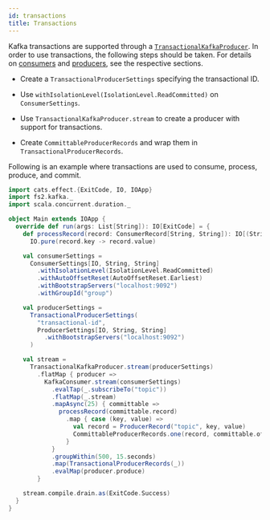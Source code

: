 ```yaml
---
id: transactions
title: Transactions
---
```


Kafka transactions are supported through a [`TransactionalKafkaProducer`][transactionalkafkaproducer]. In order to use transactions, the following steps should be taken. For details on [consumers](consumers.md) and [producers](producers.md), see the respective sections.

- Create a `TransactionalProducerSettings` specifying the transactional ID.

- Use `withIsolationLevel(IsolationLevel.ReadCommitted)` on `ConsumerSettings`.

- Use `TransactionalKafkaProducer.stream` to create a producer with support for transactions.

- Create `CommittableProducerRecords` and wrap them in `TransactionalProducerRecords`.

Following is an example where transactions are used to consume, process, produce, and commit.

```scala mdoc
import cats.effect.{ExitCode, IO, IOApp}
import fs2.kafka._
import scala.concurrent.duration._

object Main extends IOApp {
  override def run(args: List[String]): IO[ExitCode] = {
    def processRecord(record: ConsumerRecord[String, String]): IO[(String, String)] =
      IO.pure(record.key -> record.value)

    val consumerSettings =
      ConsumerSettings[IO, String, String]
        .withIsolationLevel(IsolationLevel.ReadCommitted)
        .withAutoOffsetReset(AutoOffsetReset.Earliest)
        .withBootstrapServers("localhost:9092")
        .withGroupId("group")

    val producerSettings =
      TransactionalProducerSettings(
        "transactional-id",
        ProducerSettings[IO, String, String]
          .withBootstrapServers("localhost:9092")
      )

    val stream =
      TransactionalKafkaProducer.stream(producerSettings)
        .flatMap { producer =>
          KafkaConsumer.stream(consumerSettings)
            .evalTap(_.subscribeTo("topic"))
            .flatMap(_.stream)
            .mapAsync(25) { committable =>
              processRecord(committable.record)
                .map { case (key, value) =>
                  val record = ProducerRecord("topic", key, value)
                  CommittableProducerRecords.one(record, committable.offset)
                }
            }
            .groupWithin(500, 15.seconds)
            .map(TransactionalProducerRecords(_))
            .evalMap(producer.produce)
        }

    stream.compile.drain.as(ExitCode.Success)
  }
}
```

[transactionalkafkaproducer]: @API_BASE_URL@/TransactionalKafkaProducer.html
